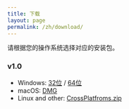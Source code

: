 ```yaml
---
title: 下载
layout: page
permalink: /zh/download/
---
```


请根据您的操作系统选择对应的安装包。

### v1.0

* Windows: [32位](https://github.com/xulihang/BasicCAT/releases/download/v1.0/BasicCAT-windows-x86.exe) /  [64位](https://github.com/xulihang/BasicCAT/releases/download/v1.0/BasicCAT-windows-x64.exe)
* macOS:  [DMG](https://github.com/xulihang/BasicCAT/releases/download/v1.0/BasicCAT_mac.dmg)
* Linux and other:  [CrossPlatfroms.zip](https://github.com/xulihang/BasicCAT/releases/download/v1.0/BasicCAT-crossplatforms.zip)